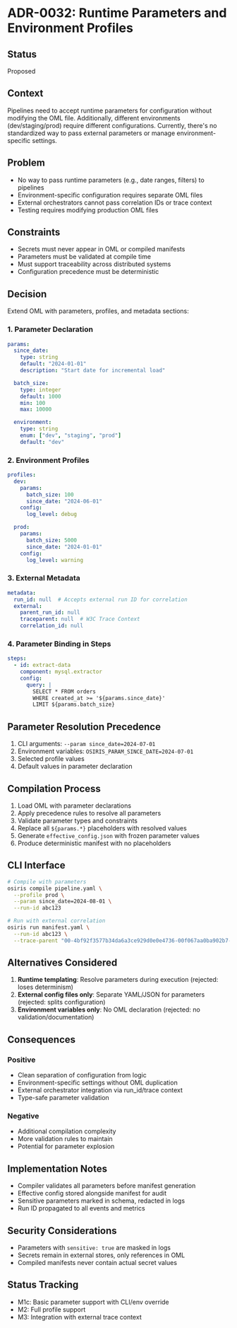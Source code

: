 # ADR-0032: Runtime Parameters and Environment Profiles

## Status
Proposed

## Context
Pipelines need to accept runtime parameters for configuration without modifying the OML file. Additionally, different environments (dev/staging/prod) require different configurations. Currently, there's no standardized way to pass external parameters or manage environment-specific settings.

## Problem
- No way to pass runtime parameters (e.g., date ranges, filters) to pipelines
- Environment-specific configuration requires separate OML files
- External orchestrators cannot pass correlation IDs or trace context
- Testing requires modifying production OML files

## Constraints
- Secrets must never appear in OML or compiled manifests
- Parameters must be validated at compile time
- Must support traceability across distributed systems
- Configuration precedence must be deterministic

## Decision
Extend OML with parameters, profiles, and metadata sections:

### 1. Parameter Declaration
```yaml
params:
  since_date:
    type: string
    default: "2024-01-01"
    description: "Start date for incremental load"

  batch_size:
    type: integer
    default: 1000
    min: 100
    max: 10000

  environment:
    type: string
    enum: ["dev", "staging", "prod"]
    default: "dev"
```

### 2. Environment Profiles
```yaml
profiles:
  dev:
    params:
      batch_size: 100
      since_date: "2024-06-01"
    config:
      log_level: debug

  prod:
    params:
      batch_size: 5000
      since_date: "2024-01-01"
    config:
      log_level: warning
```

### 3. External Metadata
```yaml
metadata:
  run_id: null  # Accepts external run ID for correlation
  external:
    parent_run_id: null
    traceparent: null  # W3C Trace Context
    correlation_id: null
```

### 4. Parameter Binding in Steps
```yaml
steps:
  - id: extract-data
    component: mysql.extractor
    config:
      query: |
        SELECT * FROM orders
        WHERE created_at >= '${params.since_date}'
        LIMIT ${params.batch_size}
```

## Parameter Resolution Precedence
1. CLI arguments: `--param since_date=2024-07-01`
2. Environment variables: `OSIRIS_PARAM_SINCE_DATE=2024-07-01`
3. Selected profile values
4. Default values in parameter declaration

## Compilation Process
1. Load OML with parameter declarations
2. Apply precedence rules to resolve all parameters
3. Validate parameter types and constraints
4. Replace all `${params.*}` placeholders with resolved values
5. Generate `effective_config.json` with frozen parameter values
6. Produce deterministic manifest with no placeholders

## CLI Interface
```bash
# Compile with parameters
osiris compile pipeline.yaml \
  --profile prod \
  --param since_date=2024-08-01 \
  --run-id abc123

# Run with external correlation
osiris run manifest.yaml \
  --run-id abc123 \
  --trace-parent "00-4bf92f3577b34da6a3ce929d0e0e4736-00f067aa0ba902b7-01"
```

## Alternatives Considered
1. **Runtime templating**: Resolve parameters during execution (rejected: loses determinism)
2. **External config files only**: Separate YAML/JSON for parameters (rejected: splits configuration)
3. **Environment variables only**: No OML declaration (rejected: no validation/documentation)

## Consequences
### Positive
- Clean separation of configuration from logic
- Environment-specific settings without OML duplication
- External orchestrator integration via run_id/trace context
- Type-safe parameter validation

### Negative
- Additional compilation complexity
- More validation rules to maintain
- Potential for parameter explosion

## Implementation Notes
- Compiler validates all parameters before manifest generation
- Effective config stored alongside manifest for audit
- Sensitive parameters marked in schema, redacted in logs
- Run ID propagated to all events and metrics

## Security Considerations
- Parameters with `sensitive: true` are masked in logs
- Secrets remain in external stores, only references in OML
- Compiled manifests never contain actual secret values

## Status Tracking
- M1c: Basic parameter support with CLI/env override
- M2: Full profile support
- M3: Integration with external trace context